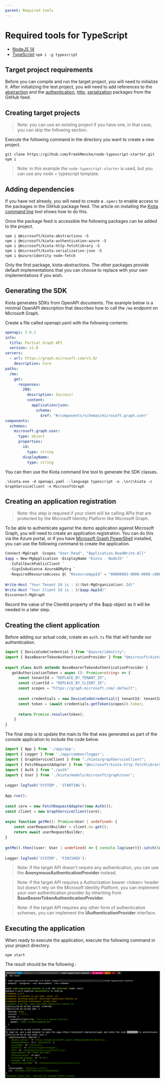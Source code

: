 ```yaml
---
parent: Required tools
---
```


# Required tools for TypeScript

- [NodeJS 14](https://nodejs.org/en/)
- [TypeScript](https://www.typescriptlang.org/) `npm i -g typescript`

## Target project requirements

Before you can compile and run the target project, you will need to initialize it. After initializing the test project, you will need to add references to the [abstraction](../../abstractions/typescript) and the [authentication](../../authentication/typescript/azure), [http](../../http/typescript/fetch), [serialization](../../serialization/typescript/json) packages from the GitHub feed.

## Creating target projects

> Note: you can use an existing project if you have one, in that case, you can skip the following section.

Execute the following command in the directory you want to create a new project.

```Shell
git clone https://github.com/FreekMencke/node-typescript-starter.git
npm i
```

> Note: in this example the `node-typescript-starter` is used, but you can use any node + typescript template.

## Adding dependencies

If you have not already, you will need to create a `.npmrc` to enable access to the packages in the GitHub package feed. The article on installing the [Kiota command line](../generator/tool.md) tool shows how to do this.

Once the package feed is accessible the following packages can be added to the project.

```Shell
npm i @microsoft/kiota-abstractions -S 
npm i @microsoft/kiota-authentication-azure -S
npm i @microsoft/kiota-http-fetchlibrary -S
npm i @microsoft/kiota-serialization-json -S
npm i @azure/identity node-fetch
```

Only the first package, kiota-abstractions. The other packages provide default implementations that you can choose to replace with your own implementations if you wish.

## Generating the SDK

Kiota generates SDKs from OpenAPI documents. The example below is a minimal OpenAPI description that describes how to call the `/me` endpoint on Microsoft Graph.

Create a file called openapi.yaml with the following contents:

```yaml
openapi: 3.0.1
info:
  title: Partial Graph API
  version: v1.0
servers:
  - url: https://graph.microsoft.com/v1.0/
    description: Core
paths:
  /me:
    get:
      responses:
        200:
          description: Success!
          content:
            application/json:
              schema:
                $ref: "#/components/schemas/microsoft.graph.user"
components:
  schemas:
    microsoft.graph.user:
      type: object
      properties:
        id:
          type: string
        displayName:
          type: string
```

You can then use the Kiota command line tool to generate the SDK classes.

```shell
.\kiota.exe -d openapi.yaml --language typescript -o .\src\kiota -c GraphServiceClient -n MicrosoftGraph
```

## Creating an application registration

> Note: this step is required if your client will be calling APIs that are protected by the Microsoft Identity Platform like Microsoft Graph.

To be able to authenticate against the demo application against Microsoft Graph, you will need to create an application registration.  You can do this via the Azure portal, or if you have [Microsoft Graph PowerShell](https://www.powershellgallery.com/packages/Microsoft.Graph) installed, you can use the following command to create the application.

```PowerShell
Connect-MgGraph -Scopes "User.Read", "Application.ReadWrite.All"
$app = New-MgApplication -DisplayName "Kiota - NodeJS" `
  -IsFallbackPublicClient `
  -SignInAudience AzureADMyOrg `
  -RequiredResourceAccess @{ "ResourceAppId" = "00000003-0000-0000-c000-000000000000"; "ResourceAccess" = @( @{ Id = "e1fe6dd8-ba31-4d61-89e7-88639da4683d"; Type = "Scope"}) }

Write-Host "Your Tenant Id is : $((Get-MgOrganization).Id)"
Write-Host "Your Client Id is : $($app.AppId)"
Disconnect-MgGraph
```

Record the value of the ClientId property of the $app object as it will be needed in a later step.

## Creating the client application

Before adding our actual code, create an `auth.ts` file that will handle our authentication.

```typescript
import { DeviceCodeCredential } from "@azure/identity";
import { BaseBearerTokenAuthenticationProvider } from "@microsoft/kiota-abstractions"

export class Auth extends BaseBearerTokenAuthenticationProvider {
   getAuthorizationToken = async (): Promise<string> => {
      const tenantId = "REPLACE_BY_TENANT_ID"; 
      const clientId = "REPLACE_BY_CLIENT_ID"; 
      const scopes = "https://graph.microsoft.com/.default";

      const credentials = new DeviceCodeCredential({ tenantId: tenantId, clientId: clientId});
      const token = (await credentials.getToken(scopes)).token;

      return Promise.resolve(token);
    }
}
```

The final step is to update the main.ts file that was generated as part of the console application to include the code below.

```typescript
import { App } from './app/app';
import { Logger } from './app/common/logger';
import { GraphServiceClient } from "./kiota/graphServiceClient";
import { FetchRequestAdapter } from "@microsoft/kiota-http-fetchlibrary";
import { Auth } from "./auth"
import { User } from './kiota/models/microsoft/graph/user';

Logger.logTask('SYSTEM', 'STARTING');

App.run();

const core = new FetchRequestAdapter(new Auth());
const client = new GraphServiceClient(core);

async function getMe(): Promise<User | undefined> {
    const userRequestBuilder = client.me.get();
    return await userRequestBuilder;
}

getMe().then((user: User | undefined) => { console.log(user)}).catch((e) => console.log(e));

Logger.logTask('SYSTEM', 'FINISHED');
```
> Note: if the target API doesn't require any authentication, you can use the **AnonymousAuthenticationProvider** instead.

> Note: if the target API requires a Authorization bearer \<token> header but doesn't rely on the Microsoft Identity Platform, you can implement your own authentication provider by inheriting from **BaseBearerTokenAuthenticationProvider**.

> Note: if the target API requires any other form of authentication schemes, you can implement the **IAuthenticationProvider** interface.

## Executing the application

When ready to execute the application, execute the following command in your project directory.

```Shell
npm start
```

The result should be the following :

![](./../images/typescript-result.png)
